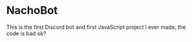 # NachoBot
This is the first Discord bot and first JavaScript project I ever made, the code is bad ok?